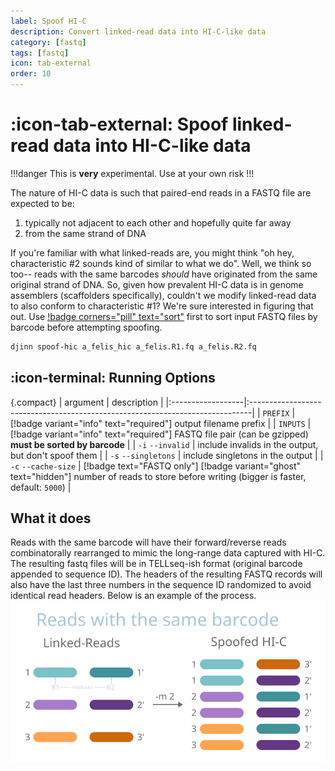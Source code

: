 ```yaml
---
label: Spoof HI-C
description: Convert linked-read data into HI-C-like data 
category: [fastq]
tags: [fastq]
icon: tab-external
order: 10
---
```


# :icon-tab-external: Spoof linked-read data into HI-C-like data

!!!danger
This is **very** experimental. Use at your own risk
!!!

The nature of HI-C data is such that paired-end reads in a FASTQ file are expected to be:
1. typically not adjacent to each other and hopefully quite far away
2. from the same strand of DNA

If you're familiar with what linked-reads are, you might think "oh hey, characteristic #2 sounds kind of similar
to what we do". Well, we think so too-- reads with the same barcodes _should_ have originated from the same original
strand of DNA. So, given how prevalent HI-C data is in genome assemblers (scaffolders specifically), couldn't we
modify linked-read data to also conform to characteristic #1? We're sure interested in figuring that out. Use
[!badge corners="pill" text="sort"](/sort.md) first to sort input FASTQ files by barcode before attempting spoofing.

```bash usage
djinn spoof-hic a_felis_hic a_felis.R1.fq a_felis.R2.fq
```

## :icon-terminal: Running Options
{.compact}
| argument          | description                                                                   |
|:------------------|:------------------------------------------------------------------------------|
| `PREFIX`          | [!badge variant="info" text="required"] output filename prefix                |
| `INPUTS`          | [!badge variant="info" text="required"] FASTQ file pair (can be gzipped) **must be sorted by barcode**  |
| `-i` `--invalid`    | include invalids in the output, but don't spoof them |
| `-s` `--singletons` | include singletons in the output  |
| `-c` `--cache-size` | [!badge text="FASTQ only"] [!badge variant="ghost" text="hidden"] number of reads to store before writing (bigger is faster, default: `5000`) |


## What it does
Reads with the same barcode will have their forward/reverse reads combinatorally
rearranged to mimic the long-range data captured with HI-C. The resulting
fastq files will be in TELLseq-ish format (original barcode appended
to sequence ID). The headers of the resulting FASTQ records will also have the last
three numbers in the sequence ID randomized to avoid identical read headers.
Below is an example of the process. 
![Conceptual diagram of spoofing](static/hic_spoof.svg)


